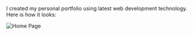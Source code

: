 I created my personal portfolio using latest web development technology.
Here is how it looks:

![Home Page](./home_page.png)
